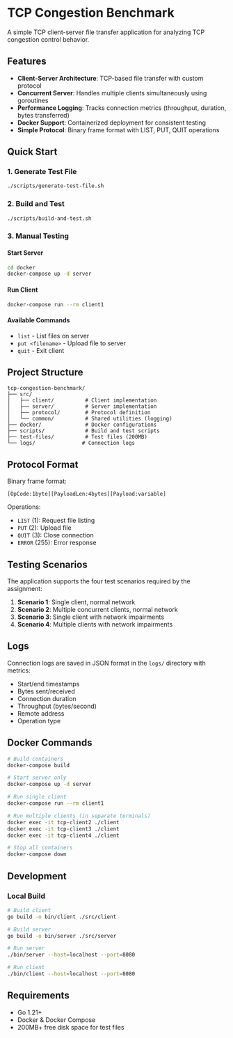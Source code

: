 # TCP Congestion Benchmark

A simple TCP client-server file transfer application for analyzing TCP congestion control behavior.

## Features

- **Client-Server Architecture**: TCP-based file transfer with custom protocol
- **Concurrent Server**: Handles multiple clients simultaneously using goroutines
- **Performance Logging**: Tracks connection metrics (throughput, duration, bytes transferred)
- **Docker Support**: Containerized deployment for consistent testing
- **Simple Protocol**: Binary frame format with LIST, PUT, QUIT operations

## Quick Start

### 1. Generate Test File
```bash
./scripts/generate-test-file.sh
```

### 2. Build and Test
```bash
./scripts/build-and-test.sh
```

### 3. Manual Testing

#### Start Server
```bash
cd docker
docker-compose up -d server
```

#### Run Client
```bash
docker-compose run --rm client1
```

#### Available Commands
- `list` - List files on server
- `put <filename>` - Upload file to server
- `quit` - Exit client

## Project Structure

```
tcp-congestion-benchmark/
├── src/
│   ├── client/          # Client implementation
│   ├── server/          # Server implementation
│   ├── protocol/        # Protocol definition
│   └── common/          # Shared utilities (logging)
├── docker/              # Docker configurations
├── scripts/             # Build and test scripts
├── test-files/          # Test files (200MB)
└── logs/               # Connection logs
```

## Protocol Format

Binary frame format:
```
[OpCode:1byte][PayloadLen:4bytes][Payload:variable]
```

Operations:
- `LIST` (1): Request file listing
- `PUT` (2): Upload file
- `QUIT` (3): Close connection
- `ERROR` (255): Error response

## Testing Scenarios

The application supports the four test scenarios required by the assignment:

1. **Scenario 1**: Single client, normal network
2. **Scenario 2**: Multiple concurrent clients, normal network
3. **Scenario 3**: Single client with network impairments
4. **Scenario 4**: Multiple clients with network impairments

## Logs

Connection logs are saved in JSON format in the `logs/` directory with metrics:
- Start/end timestamps
- Bytes sent/received
- Connection duration
- Throughput (bytes/second)
- Remote address
- Operation type

## Docker Commands

```bash
# Build containers
docker-compose build

# Start server only
docker-compose up -d server

# Run single client
docker-compose run --rm client1

# Run multiple clients (in separate terminals)
docker exec -it tcp-client2 ./client
docker exec -it tcp-client3 ./client
docker exec -it tcp-client4 ./client

# Stop all containers
docker-compose down
```

## Development

### Local Build
```bash
# Build client
go build -o bin/client ./src/client

# Build server
go build -o bin/server ./src/server

# Run server
./bin/server --host=localhost --port=8080

# Run client
./bin/client --host=localhost --port=8080
```

## Requirements

- Go 1.21+
- Docker & Docker Compose
- 200MB+ free disk space for test files
